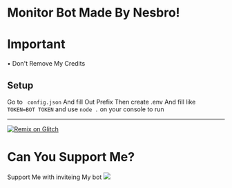 # Monitor Bot Made By Nesbro!

# Important
• Don't Remove My Credits

## Setup
Go to ` config.json` And fill Out Prefix
Then create .env And fill like `TOKEN=BOT TOKEN` and use `node .` on your console to run

-----------------------------
[![Remix on Glitch](https://cdn.glitch.com/2703baf2-b643-4da7-ab91-7ee2a2d00b5b%2Fremix-button.svg)](https://glitch.com/edit/#!/import/git?url=https://github.com/NESBEERAS/MONITOR-BOT-CREATED-BY-NESBRO-GAMING.git)
# Can You Support Me?
Support Me with inviteing My bot
<a href="https://infinitybotlist.com/bots/:828285117125754880" title="widget"> 
<img src="https://infinitybotlist.com/bots/:828285117125754880/widget?size=medium"></img> </a>

